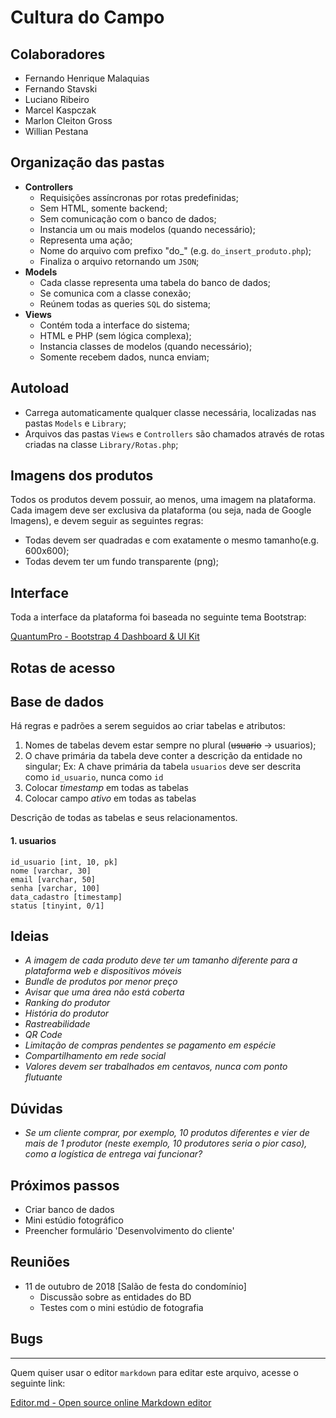 # Cultura do Campo

## Colaboradores

- Fernando Henrique Malaquias
- Fernando Stavski
- Luciano Ribeiro
- Marcel Kaspczak
- Marlon Cleiton Gross
- Willian Pestana


## Organização das pastas

- **Controllers**
    - Requisições assíncronas por rotas predefinidas;
    - Sem HTML, somente backend;
    - Sem comunicação com o banco de dados;
    - Instancia um ou mais modelos (quando necessário);
    - Representa uma ação;
    - Nome do arquivo com prefixo "do_" (e.g. `do_insert_produto.php`);
    - Finaliza o arquivo retornando um `JSON`;
- **Models**
    - Cada classe representa uma tabela do banco de dados;
    - Se comunica com a classe conexão;
    - Reúnem todas as queries `SQL` do sistema;
- **Views**
    - Contém toda a interface do sistema;
    - HTML e PHP (sem lógica complexa);
    - Instancia classes de modelos (quando necessário);
    - Somente recebem dados, nunca enviam;

## Autoload

- Carrega automaticamente qualquer classe necessária, localizadas nas pastas `Models` e `Library`;
- Arquivos das pastas `Views` e `Controllers` são chamados através de rotas criadas na classe `Library/Rotas.php`;

## Imagens dos produtos

Todos os produtos devem possuir, ao menos, uma imagem na plataforma. Cada imagem deve ser exclusiva da plataforma (ou seja, nada de Google Imagens), e devem seguir as seguintes regras:

- Todas devem ser quadradas e com exatamente o mesmo tamanho(e.g. 600x600);
- Todas devem ter um fundo transparente (png);

## Interface

Toda a interface da plataforma foi baseada no seguinte tema Bootstrap:

[QuantumPro - Bootstrap 4 Dashboard & UI Kit](http://https://themeforest.net/item/quantumpro-bootstrap-4-dashboard-ui-kit/22102521 "QuantumPro - Bootstrap 4 Dashboard & UI Kit")

## Rotas de acesso

## Base de dados
Há regras e padrões a serem seguidos ao criar tabelas e atributos:
1. Nomes de tabelas devem estar sempre no plural (~~usuario~~ -> usuarios);
2. O chave primária da tabela deve conter a descrição da entidade no singular;
	Ex: A chave primária da tabela `usuarios` deve ser descrita como `id_usuario`, nunca como `id`
3. Colocar *timestamp* em todas as tabelas
4. Colocar campo *ativo* em todas as tabelas

Descrição de todas as tabelas e seus relacionamentos.

#### 1. usuarios

    id_usuario [int, 10, pk]
    nome [varchar, 30]
    email [varchar, 50]
    senha [varchar, 100]
    data_cadastro [timestamp]
    status [tinyint, 0/1]


## Ideias
- *A imagem de cada produto deve ter um tamanho diferente para a plataforma web e dispositivos móveis*
- *Bundle de produtos por menor preço*
- *Avisar que uma área não está coberta*
- *Ranking do produtor*
- *História do produtor*
- *Rastreabilidade*
- *QR Code*
- *Limitação de compras pendentes se pagamento em espécie*
- *Compartilhamento em rede social*
- *Valores devem ser trabalhados em centavos, nunca com ponto flutuante*



## Dúvidas
- *Se um cliente comprar, por exemplo, 10 produtos diferentes e vier de mais de 1 produtor (neste exemplo, 10 produtores seria o pior caso), como a logística de entrega vai funcionar?*

## Próximos passos

- Criar banco de dados
- Mini estúdio fotográfico
- Preencher formulário 'Desenvolvimento do cliente'

## Reuniões

- 11 de outubro de 2018 [Salão de festa do condomínio]
    - Discussão sobre as entidades do BD
    - Testes com o mini estúdio de fotografia

## Bugs


------------

Quem quiser usar o editor `markdown` para editar este arquivo, acesse o seguinte link:

[Editor.md - Open source online Markdown editor](https://pandao.github.io/editor.md/en.html "Edit.md - Open source online Markdown editor")